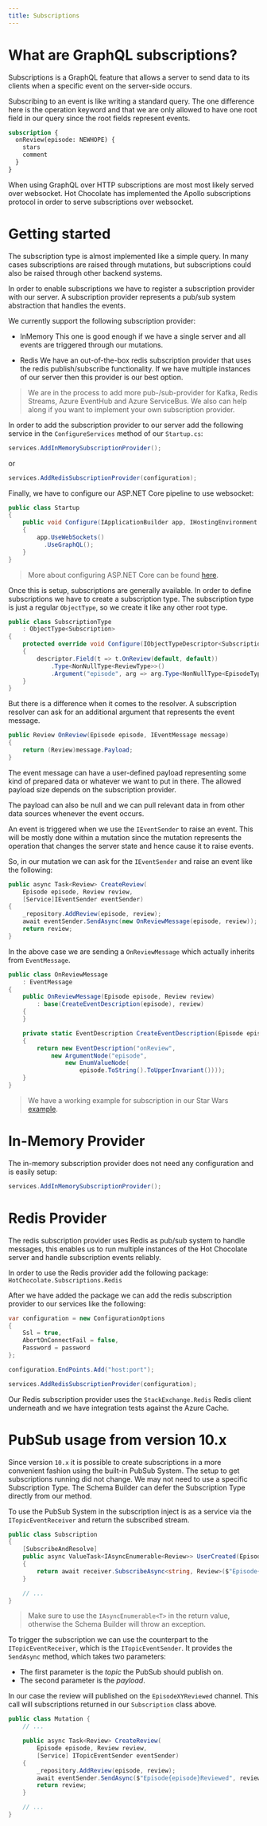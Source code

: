 ```yaml
---
title: Subscriptions
---
```


# What are GraphQL subscriptions?

Subscriptions is a GraphQL feature that allows a server to send data to its clients when a specific event on the server-side occurs.

Subscribing to an event is like writing a standard query. The one difference here is the operation keyword and that we are only allowed to have one root field in our query since the root fields represent events.

```graphql
subscription {
  onReview(episode: NEWHOPE) {
    stars
    comment
  }
}
```

When using GraphQL over HTTP subscriptions are most most likely served over websocket. Hot Chocolate has implemented the Apollo subscriptions protocol in order to serve subscriptions over websocket.

# Getting started

The subscription type is almost implemented like a simple query. In many cases subscriptions are raised through mutations, but subscriptions could also be raised through other backend systems.

In order to enable subscriptions we have to register a subscription provider with our server. A subscription provider represents a pub/sub system abstraction that handles the events.

We currently support the following subscription provider:

- InMemory
  This one is good enough if we have a single server and all events are triggered through our mutations.

- Redis
  We have an out-of-the-box redis subscription provider that uses the redis publish/subscribe functionality. If we have multiple instances of our server then this provider is our best option.

> We are in the process to add more pub-/sub-provider for Kafka, Redis Streams, Azure EventHub and Azure ServiceBus. We also can help along if you want to implement your own subscription provider.

In order to add the subscription provider to our server add the following service in the `ConfigureServices` method of our `Startup.cs`:

```csharp
services.AddInMemorySubscriptionProvider();
```

or

```csharp
services.AddRedisSubscriptionProvider(configuration);
```

Finally, we have to configure our ASP.NET Core pipeline to use websocket:

```csharp
public class Startup
{
    public void Configure(IApplicationBuilder app, IHostingEnvironment env)
    {
        app.UseWebSockets()
          .UseGraphQL();
    }
}
```

> More about configuring ASP.NET Core can be found [here](/docs/hotchocolate/v10/server).

Once this is setup, subscriptions are generally available. In order to define subscriptions we have to create a subscription type. The subscription type is just a regular `ObjectType`, so we create it like any other root type.

```csharp
public class SubscriptionType
    : ObjectType<Subscription>
{
    protected override void Configure(IObjectTypeDescriptor<Subscription> descriptor)
    {
        descriptor.Field(t => t.OnReview(default, default))
            .Type<NonNullType<ReviewType>>()
            .Argument("episode", arg => arg.Type<NonNullType<EpisodeType>>());
    }
}
```

But there is a difference when it comes to the resolver. A subscription resolver can ask for an additional argument that represents the event message.

```csharp
public Review OnReview(Episode episode, IEventMessage message)
{
    return (Review)message.Payload;
}
```

The event message can have a user-defined payload representing some kind of prepared data or whatever we want to put in there. The allowed payload size depends on the subscription provider.

The payload can also be null and we can pull relevant data in from other data sources whenever the event occurs.

An event is triggered when we use the `IEventSender` to raise an event. This will be mostly done within a mutation since the mutation represents the operation that changes the server state and hence cause it to raise events.

So, in our mutation we can ask for the `IEventSender` and raise an event like the following:

```csharp
public async Task<Review> CreateReview(
    Episode episode, Review review,
    [Service]IEventSender eventSender)
{
    _repository.AddReview(episode, review);
    await eventSender.SendAsync(new OnReviewMessage(episode, review));
    return review;
}
```

In the above case we are sending a `OnReviewMessage` which actually inherits from `EventMessage`.

```csharp
public class OnReviewMessage
    : EventMessage
{
    public OnReviewMessage(Episode episode, Review review)
        : base(CreateEventDescription(episode), review)
    {
    }

    private static EventDescription CreateEventDescription(Episode episode)
    {
        return new EventDescription("onReview",
            new ArgumentNode("episode",
                new EnumValueNode(
                    episode.ToString().ToUpperInvariant())));
    }
}
```

> We have a working example for subscription in our Star Wars [example](https://github.com/ChilliCream/hotchocolate/tree/master/examples/AspNetCore.StarWars).

# In-Memory Provider

The in-memory subscription provider does not need any configuration and is easily setup:

```csharp
services.AddInMemorySubscriptionProvider();
```

# Redis Provider

The redis subscription provider uses Redis as pub/sub system to handle messages, this enables us to run multiple instances of the Hot Chocolate server and handle subscription events reliably.

In order to use the Redis provider add the following package:
`HotChocolate.Subscriptions.Redis`

After we have added the package we can add the redis subscription provider to our services like the following:

```csharp
var configuration = new ConfigurationOptions
{
    Ssl = true,
    AbortOnConnectFail = false,
    Password = password
};

configuration.EndPoints.Add("host:port");

services.AddRedisSubscriptionProvider(configuration);
```

Our Redis subscription provider uses the `StackExchange.Redis` Redis client underneath and we have integration tests against the Azure Cache.

# PubSub usage from version 10.x

Since version `10.x` it is possible to create subscriptions in a more convenient fashion using the built-in PubSub System. The setup to get subscriptions running did not change. We may not need to use a specific Subscription Type. The Schema Builder can defer the Subscription Type directly from our method.

To use the PubSub System in the subscription inject is as a service via the `ITopicEventReceiver` and return the subscribed stream.

```csharp
public class Subscription
{
    [SubscribeAndResolve]
    public async ValueTask<IAsyncEnumerable<Review>> UserCreated(Episode episode, [Service] ITopicEventReceiver receiver)
    {
        return await receiver.SubscribeAsync<string, Review>($"Episode{episode}Reviewed");
    }

    // ...
}
```

> Make sure to use the `IAsyncEnumerable<T>` in the return value, otherwise the Schema Builder will throw an exception.

To trigger the subscription we can use the counterpart to the `ITopicEventReceiver`, which is the `ITopicEventSender`. It provides the `SendAsync` method, which takes two parameters:

- The first parameter is the _topic_ the PubSub should publish on.
- The second parameter is the _payload_.

In our case the review will published on the `EpisodeXYReviewed` channel. This call will subscriptions returned in our `Subscription` class above.

```csharp
public class Mutation {
    // ...

    public async Task<Review> CreateReview(
        Episode episode, Review review,
        [Service] ITopicEventSender eventSender)
    {
        _repository.AddReview(episode, review);
        await eventSender.SendAsync($"Episode{episode}Reviewed", review));
        return review;
    }

    // ...
}
```

